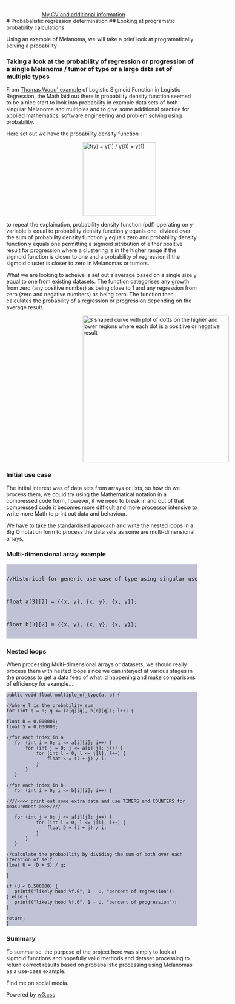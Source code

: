 <style>
/* The dropdown container method */
.dropdown {
  float: left;
  overflow: hidden;
}
/* Dropdown button */
.dropdown .dropbtn {
  font-size: 16px;
  border: none;
  outline: none;
  color: white;
  padding: 14px 16px;
  background-color: inherit;
  font-family: inherit; /* Important for vertical align on mobile phones */
  margin: 0; /* Important for vertical align on mobile phones */
}
/* Add a red background color to navbar links on hover */
.navbar a:hover, .dropdown:hover .dropbtn {
    background-color: aliceblue;
    color: teal;
  }
  /* Dropdown content (hidden by default) */
.dropdown-content {
  display: none;
  position: absolute;
  background-color: teal;
  min-width: 160px;
  box-shadow: 0px 8px 16px 0px rgba(0,0,0,0.2);
  z-index: 1;
}
/* Links inside the dropdown */
.dropdown-content a {
  float: none;
  color: aliceblue;
  padding: 12px 16px;
  text-decoration: none;
  display: block;
  text-align: left;
}
/* Add a grey background color to dropdown links on hover */
.dropdown-content a:hover {
  background-color: #ddd;
}
/* Show the dropdown menu on hover */
.dropdown:hover .dropdown-content {
  display: block;
}
/* code and preformatted text paragraphs */
p .code {
  font-family : arial, verdana;
  font-size : 0.5 em;
}

pre {
  display : block;
  background-color : #c2c2d6;
  position : relative;
}
  
img {
  display : block;
  position : relative;
  margin-left : 40%;
  margin-right : 40%;
}
</style>
<nav class="w3-container w3-teal w3-center w3-margin-top">
    <div class="dropdown">
        <button class="dropbtn">Projects
          <i class="fa fa-caret-down"></i>
        </button>
        <div class="dropdown-content">
          <a href="https://russc-xer0n3.github.io/Tumor-Probability">Tumor probability</a>
          <a href="https://russc-xer0n3.github.io/NetPCaC">NetPCaC</a>
          <a href="https://russc-xer0n3.github.io/LANDROVER">LANDROVER</a>
          <a href="https://russc-xer0n3.github.io/MAC">MAC Address</a>
          <a href="https://russc-xer0n3.github.io/SCRUD">SCRUD</a>
          <a href="https://russc-xer0n3.github.io/Remove">Code Syntax Removal</a>
          <a href="https://russc-xer0n3.github.io/PassGen">PassGen</a>
          <a href="https://russc-xer0n3.github.io/C_Shapes">C Programming Shapes</a>
          <a href="https://russc-xer0n3.github.io/Shapes---python">Python Shapes and space</a>
          <a href="https://russc-xer0n3.github.io/The-old-Fusion-Repository">Fusion?</a>
          <a href="https://russc-xer0n3.github.io/The-Russian-Wedding-Rings">The Russian Wedding Rings</a>
          <a href="https://russc-xer0n3.github.io/QBit-and-GParticulates">QBit and GParticulates</a>
          <a href="https://russc-xer0n3.github.io/Thyme-old">Thyme</a>
          <a href="https://russc-xer0n3.github.io/IP-Port">IP and Ports</a>
          <a href="https://russc-xer0n3.github.io/Xer0n3">Xer0n3</a>
          <a href="https://russc-xer0n3.github.io/ScrambledEggs">ScrambledEggs</a>
          <a href="https://russc-xer0n3.github.io/Py">Python Code</a>
        </div>
    </div>
    <br>
      <a href="https://www.facebook.com/profile.php?id=100075972987666"><i class="fa fa-facebook-official w3-hover-opacity"></i></a>
      <a href="https://www.instagram.com/russellclarke821"><i class="fa fa-instagram w3-hover-opacity"></i></a>
      <a href="https://www.pinterest.co.uk/russellclarke821/"><i class="fa fa-pinterest-p w3-hover-opacity"></i></a>
      <a href="https://twitter.com/Developing821"><i class="fa fa-twitter w3-hover-opacity"></i></a>
      <a href="https://www.linkedin.com/in/russell-clarke-09a1a5238"></a><i class="fa fa-linkedin w3-hover-opacity"></i>
      <br><a href="https://russc-xer0n3.github.io">My CV and additional information</a>
    <br>
</nav>
# Probabalistic regression determination
## Looking at programatic probability calculations

Using an example of Melanoma, we will take a brief look at programatically solving a probability 

### Taking a look at the probability of regression or progression of a single Melanoma / tumor of type or a large data set of multiple types

From [Thomas Wood' example](https://deepai.org/machine-learning-glossary-and-terms/sigmoid-function/) of Logistic Sigmoid Function in Logistic Regression, the Math laid out there in probability density function seemed to be a nice start to look into probability in example data sets of both singular Melanoma and multiples and to give some additional practice for applied mathematics, software engineering and problem solving using probability.

Here set out we have the probability density function :

<img src="Tumor-function.jpeg" alt="f(y) = y(1) / y(0) + y(1)" style="width: 193.688px;"/>

to repeat the explaination, probability density function (pdf) operating on y variable is equal to probability density function y equals one, divided over the sum of probability density function y equals zero and probability density function y equals one permitting a sigmoid sitribution of either positive result for progression where a clustering is in the higher range if the sigmoid function is closer to one and a probability of regression if the sigmoid cluster is closer to zero in Melanomas or tumors.

What we are looking to acheive is set out a average based on a single size y equal to one from existing datasets. The function categorises any growth from zero (any positive number) as being close to 1 and any regression from zero (zero and negative numbers) as being zero. The function then calculates the probability of a regression or progression depending on the average result.

<img src="Tumor-prognosis.jpeg" alt="S shaped curve with plot of dotts on the higher and lower regions where each dot is a positiive or negative result" style="width: 386px;"/>

### Initial use case 
The intital interest was of data sets from arrays or lists, so how do we process them, we could try using the Mathematical notation in a compressed code form, however, if we need to break in and out of that compressed code it becomes more difficult and more processor intensive to write more Math to print out data and behaviour.

We have to take the standardised approach and write the nested loops in a Big O notation form to process the data sets as some are multi-dimensional arrays,

### Multi-dimensional array example


<pre>
  <p class="code">//Historical for generic use case of type using singular use case as example</p><br><p class="code">float a[3][2] = &#123;&#123;x, y&#125;, &#123;x, y&#125;, &#123;x, y&#125;&#125;;</p><br><p class="code">float b[3][2] = &#123;&#123;x, y&#125;, &#123;x, y&#125;, &#123;x, y&#125;&#125;;</p>
</pre>

### Nested loops

When processing Multi-dimensional arrays or datasets, we should really process them with nested loops since we can interject at various stages in the process to get a data feed of what id happening and make comparisons of efficiency for example...
 ```
 public void float multiple_of_type(a, b) {

//where l is the probability sum
for (int q = 0; q <= (a[q][q], b[q][q]); l++) {

float D = 0.000000;
float S = 0.000000;

//for each index in a
    for (int i = 0; i <= a[i][i]; i++) {
        for (int j = 0; j <= a[i][j]; j++) {
            for (int l = 0; l <= j[l]; l++) {
                float S = (l + j) / i;
            }
        }
    }

//for each index in b
    for (int i = 0; i <= b[i][i]; i++) {
    
////<<<< print out some extra data and use TIMERS and COUNTERS for measurement >>>>////

    for (int j = 0; j <= a[i][j]; j++) {
            for (int l = 0; l <= j[l]; l++) {
                float D = (l + j) / i;    
            }
        }
    }

//calculate the probability by dividing the sum of both over each iteration of self
float U = (D + S) / q;

}

if (U < 0.500000) {
    printf("likely hood %f.6", 1 - U, "percent of regression");
} else {
    printf("likely hood %f.6", 1 - U, "percent of progression");
}

return;
}
 ```
### Summary

To summarise, the purpose of the project here was simply to look at sigmoid functions and hopefully valid methods and dataset processing to return correct results based on probabalistic processing using Melanomas as a use-case example.

<head>
    <meta content="text/html; charset=utf-8" http-equiv="Content-Type">
    <meta charset="UTF-8">
    <meta name="description" content="Projects and Portfolio">
    <meta name="keywords" content="HTML, CSS, JavaScript, PHP, MySQLi, Python, Java, C, C++, C#, Time, Shapes">
    <meta name="author" content="Russell Clarke">
    <meta name="viewport" content="width=device-width, initial-scale=1.0">
    <link rel="stylesheet" href="https://www.w3schools.com/w3css/4/w3.css">
    <link rel="stylesheet" href="https://fonts.googleapis.com/css?family=Roboto">
    <link rel="stylesheet" href="https://cdnjs.cloudflare.com/ajax/libs/font-awesome/4.7.0/css/font-awesome.min.css">
</head>
<footer class="w3-container w3-teal w3-center w3-margin-top">
  <p>Find me on social media.</p>
  <a href="https://www.facebook.com/profile.php?id=100075972987666"><i class="fa fa-facebook-official w3-hover-opacity"></i></a>
  <a href="https://www.instagram.com/russellclarke821"><i class="fa fa-instagram w3-hover-opacity"></i></a>
  <a href="https://www.pinterest.co.uk/russellclarke821/"><i class="fa fa-pinterest-p w3-hover-opacity"></i></a>
  <a href="https://twitter.com/Developing821"><i class="fa fa-twitter w3-hover-opacity"></i></a>
  <a href="https://www.linkedin.com/in/russell-clarke-09a1a5238"></a><i class="fa fa-linkedin w3-hover-opacity"></i>
  <p>Powered by <a href="https://www.w3schools.com/w3css/default.asp" target="_blank">w3.css</a></p>
</footer>
